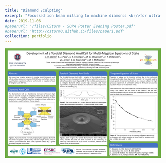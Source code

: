 ```yaml
---
title: "Diamond Sculpting"
excerpt: "Focussed ion beam milling to machine diamonds <br/>for ultra-high-pressure experiments. <br/><img src='/images/cs31_003.tif' width=400>"
date: 2019-11-06
#paperurl: '/files/CStorm - SOPA Poster Evening Poster.pdf'
#paperurl: 'http://cstorm0.github.io/files/paper1.pdf'
collection: portfolio
---
```


<img src='/files/CStorm - SOPA Poster Evening Poster.pdf'>
